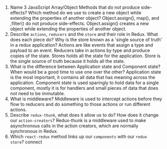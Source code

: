 1.  Name 3 JavaScript Array/Object Methods that do not produce side-effects? Which method do we use to create a new object while extending the properties of another object?
Object.assign(), map(), and ,filter() do not produce side-effects. Object.assign() creates a new object while extending the properties of another object. 
1.  Describe `actions`, `reducers` and the `store` and their role in Redux. What does each piece do? Why is the store known as a 'single source of truth' in a redux application?
Actions are like events that assign a type and payload to an event. Reducers take in actions by type and produce copies of the state. Stores holds all the state for the application. Store is the single source of truth because it holds all the state.
1.  What is the difference between Application state and Component state? When would be a good time to use one over the other?
Application state is the most important, it contains all data that has meaning across the application. Component state is used sparingly to hold data for a single component, mostly it is for handlers and small pieces of data that does not need to be immutable.
1.  What is middleware?
Middleware is used to intercept actions before they flow to reducers and do something to those actions or run different actions. 
1.  Describe `redux-thunk`, what does it allow us to do? How does it change our `action-creators`?
Redux-thunk is a middleware used to make asynchronous calls in the action creators, which are normally synchronous in Redux. 
1.  Which `react-redux` method links up our `components` with our `redux store`?
connect